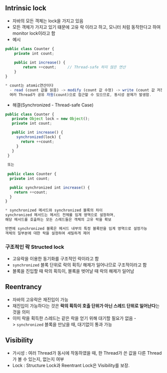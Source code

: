 ## **Intrinsic lock**

- 자바의 모든 객체는 lock을 가지고 있음
- 모든 객체가 가지고 있기 떄문에 고유 락 이라고 하고, 모니터 처럼 동작한다고 하여 monitor lock이라고 함
- 예시

```jsx
public class Counter {
    private int count;
 
    public int increase() {
        return ++count;		// Thread-safe 하지 않은 연산
    }
}

* count는 atomic연산이다
  - read (count 값을 읽음) -> modify (count 값 수정) -> write (count 값 저장)의 과정에서, 
  여러 Thread가 공유 자원(count)으로 접근할 수 있으므로, 동시성 문제가 발생함.
```

- 해결(Synchronized - Thread-safe Case)

```jsx
public class Counter {
   private Object lock = new Object();
   private int count;

   public int increase() {
     synchronized(lock) {
       return ++count;
     }
   }
 }
 
 또는 
 
 public class Counter {
  private int count;

  public synchronized int increase() {
    return ++count;
  }
}

* synchronized 메서드와 synchronized 블록의 차이
synchronized 메서드는 메서드 전체를 임계 영역으로 설정하며, 
해당 메서드를 호출하는 모든 스레드들은 객체의 고유 락을 확보

반면에 synchronized 블록은 메서드 내부의 특정 블록만을 임계 영역으로 설정가능
객체의 일부분에 대한 락을 설정하여 세밀하게 제어
```

### 구조적인 락 Structed lock

- 고유락을 이용한 동기화를 구조적인 락이라고 함
- `synchronized` 블록 단위로 락의 획득/ 해제가 일어나므로 구조적이라고 함
- 블록을 진입할 때 락의 획득이, 블록을 벗어날 때 락의 해제가 일어남

## **Reentrancy**

- 자바의 고유락은 재진입이 가능
- 재진입이 가능하다는 것은 **락의 획득이 호출 단위가 아닌 스레드 단위로 일어난다**는 것을 의미
- 이미 락을 획득한 스레드는 같은 락을 얻기 위해 대기할 필요가 없음 -> `synchronized` 블록을 만났을 때, 대기없이 통과 가능

## **Visibility**

- 가시성 : 여러 Thread가 동시에 작동하였을 때, 한 Thread가 쓴 값을 다른 Thread가 볼 수 있는지, 없는지 여부
- Lock : Structure Lock과 Reentrant Lock은 Visibility를 보장.